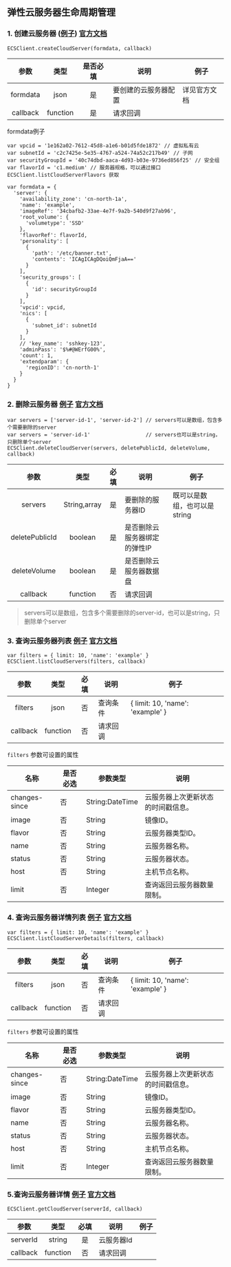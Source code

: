 ## 弹性云服务器生命周期管理

### 1. 创建云服务器 ([例子](../examples/ECS/lifecycle-create-cloud-server.js)) [官方文档](https://support.hwclouds.com/api-ecs/zh-cn_topic_0020212668.html)

```
ECSClient.createCloudServer(formdata, callback)
```

|   参数   | 类型     | 是否必填 | 说明                 | 例子         |
|:--------:|:--------:|:--------:|----------------------|--------------|
| formdata | json     |    是    | 要创建的云服务器配置 | 详见官方文档 |
| callback | function |    是    | 请求回调             |              |

formdata例子

```
var vpcid = '1e162a02-7612-45d8-a1e6-b01d5fde1872' // 虚拟私有云
var subnetId = 'c2c7425e-5e35-4767-a524-74a52c217b49' // 子网
var securityGroupId = '40c74dbd-aaca-4d93-b03e-9736ed856f25' // 安全组
var flavorId = 'c1.medium' // 服务器规格，可以通过接口 ECSClient.listCloudServerFlavors 获取

var formdata = {
  'server': {
    'availability_zone': 'cn-north-1a',
    'name': 'example',
    'imageRef': '34cbafb2-33ae-4e7f-9a2b-540d9f27ab96',
    'root_volume': {
      'volumetype': 'SSD'
    },
    'flavorRef': flavorId,
    'personality': [
      {
        'path': '/etc/banner.txt',
        'contents': 'ICAgICAgDQoiQmFjaA=='
      }
    ],
    'security_groups': [
      {
        'id': securityGroupId
      }
    ],
    'vpcid': vpcid,
    'nics': [
      {
        'subnet_id': subnetId
      }
    ],
    // 'key_name': 'sshkey-123',
    'adminPass': '$%#@WErfG00%',
    'count': 1,
    'extendparam': {
      'regionID': 'cn-north-1'
    }
  }
}
```


### 2. 删除云服务器 [例子](../examples/ECS/lifecycle-delete-cloud-server.js) [官方文档](https://support.hwclouds.com/api-ecs/zh-cn_topic_0020212679.html)

```
var servers = ['server-id-1', 'server-id-2'] // servers可以是数组，包含多个需要删除的server
var servers = 'server-id-1'                  // servers也可以是string，只删除单个server     
ECSClient.deleteCloudServer(servers, deletePublicId, deleteVolume, callback)
```

|      参数      |     类型     | 必填 | 说明                         | 例子                         |
|:--------------:|:------------:|:----:|------------------------------|------------------------------|
|     servers    | String,array |  是  | 要删除的服务器ID             | 既可以是数组，也可以是string |
| deletePublicId |    boolean   |  是  | 是否删除云服务器绑定的弹性IP |                              |
|  deleteVolume  |    boolean   |  是  | 是否删除云服务器数据盘       |                              |
|    callback    |   function   |  否  | 请求回调                     |                              |

> servers可以是数组，包含多个需要删除的server-id，也可以是string，只删除单个server  

### 3. 查询云服务器列表 [例子](../examples/ECS/lifecycle-list-cloud-servers.js) [官方文档](https://support.hwclouds.com/api-ecs/zh-cn_topic_0020212688.html)

```
var filters = { limit: 10, 'name': 'example' }
ECSClient.listCloudServers(filters, callback)
```

| 参数     | 类型     | 必填 | 说明     | 例子                             |
|:--------:|:--------:|:----:|----------|----------------------------------|
| filters  | json     | 否   | 查询条件 | { limit: 10, 'name': 'example' } |
| callback | function | 否   | 请求回调 |                                  |

`filters` 参数可设置的属性

| 名称          | 是否必选 | 参数类型        | 说明                               |
|---------------|----------|-----------------|------------------------------------|
| changes-since | 否       | String:DateTime | 云服务器上次更新状态的时间戳信息。 |
| image         | 否       | String          | 镜像ID。                           |
| flavor        | 否       | String          | 云服务器类型ID。                   |
| name          | 否       | String          | 云服务器名称。                     |
| status        | 否       | String          | 云服务器状态。                     |
| host          | 否       | String          | 主机节点名称。                     |
| limit         | 否       | Integer         | 查询返回云服务器数量限制。         |

### 4. 查询云服务器详情列表 [例子](../examples/ECS/lifecycle-list-cloud-server-details.js) [官方文档](https://support.hwclouds.com/api-ecs/zh-cn_topic_0020212689.html)

```
var filters = { limit: 10, 'name': 'example' }
ECSClient.listCloudServerDetails(filters, callback)
```

| 参数     | 类型     | 必填 | 说明     | 例子                             |
|:--------:|:--------:|:----:|----------|----------------------------------|
| filters  | json     | 否   | 查询条件 | { limit: 10, 'name': 'example' } |
| callback | function | 否   | 请求回调 |                                  |

`filters` 参数可设置的属性

| 名称          | 是否必选 | 参数类型        | 说明                               |
|---------------|----------|-----------------|------------------------------------|
| changes-since | 否       | String:DateTime | 云服务器上次更新状态的时间戳信息。 |
| image         | 否       | String          | 镜像ID。                           |
| flavor        | 否       | String          | 云服务器类型ID。                   |
| name          | 否       | String          | 云服务器名称。                     |
| status        | 否       | String          | 云服务器状态。                     |
| host          | 否       | String          | 主机节点名称。                     |
| limit         | 否       | Integer         | 查询返回云服务器数量限制。         |

### 5.查询云服务器详情 [例子](../examples/ECS/lifecycle-get-cloud-server.js) [官方文档](https://support.hwclouds.com/api-ecs/zh-cn_topic_0020212689.html)

```
ECSClient.getCloudServer(serverId, callback)
```

| 参数     | 类型     | 必填 | 说明       | 例子 |
|:--------:|:--------:|:----:|------------|------|
| serverId | string   | 是   | 云服务器Id |      |
| callback | function | 否   | 请求回调   |      |